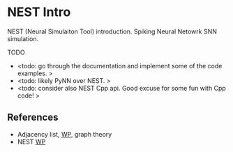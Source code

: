 # NEST Intro

NEST (Neural Simulaiton Tool) introduction. Spiking Neural Netowrk SNN simulation.

TODO
* <todo: go through the documentation and implement some of the code examples. >
* <todo: likely PyNN over NEST. >
* <todo: consider also NEST Cpp api. Good excuse for some fun with Cpp code! >

## References

* Adjacency list, [WP](https://en.wikipedia.org/wiki/Adjacency_list), graph theory
* NEST [WP](https://en.wikipedia.org/wiki/NEST_(software))
